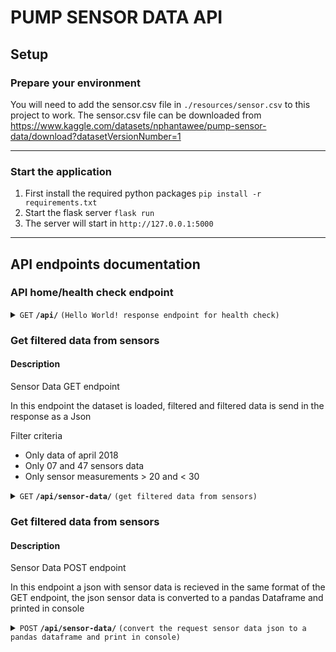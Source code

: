 # PUMP SENSOR DATA API

## Setup

### Prepare your environment

You will need to add the sensor.csv file in `./resources/sensor.csv` to this project to work.
The sensor.csv file can be downloaded from https://www.kaggle.com/datasets/nphantawee/pump-sensor-data/download?datasetVersionNumber=1

------------------------------------------------------------------------------------------

### Start the application

1. First install the required python packages
   `pip install -r requirements.txt`
2. Start the flask server
   `flask run`
3. The server will start in 
   `http://127.0.0.1:5000`

------------------------------------------------------------------------------------------

## API endpoints documentation


### API home/health check endpoint

<details>
 <summary><code>GET</code> <code><b>/api/</b></code> <code>(Hello World! response endpoint for health check)</code></summary>

 ##### Responses

> | http code   | content-type          | response                      |
> |-------------|-----------------------|-------------------------------|
> | `200`       | `application/json`    | `{"message": "Hello World!"}` |

</details>


### Get filtered data from sensors

#### Description
 Sensor Data GET endpoint

   In this endpoint the dataset is loaded, filtered and filtered data is send in the response
   as a Json

   Filter criteria
   - Only data of april 2018
   - Only 07 and 47 sensors data
   - Only sensor measurements > 20 and < 30

<details>
 <summary><code>GET</code> <code><b>/api/sensor-data/</b></code> <code>(get filtered data from sensors)</code></summary>

 ##### Endpoint Responses

 > | http code   | content-type          | response                                 |
 > |-------------|-----------------------|------------------------------------------|
 > | `200`       | `application/json`    | `json object `                           |
 > | `500`       | `application/json`    |` {"message": "Internal Server Error"}`   |
 
 ##### Example Response
 ```json
 [
   {
      "date": "2018-04-19",
      "machine_status": "RECOVERING",
      "measure": 21.12992,
      "sensor": "sensor_07",
      "time": "09:09:00"
   },
   ...
 ]
 ```
</details>

### Get filtered data from sensors

#### Description
 Sensor Data POST endpoint

   In this endpoint a json with sensor data is recieved in the same format of the GET endpoint, the json sensor data is converted to a pandas Dataframe and printed in console

<details>
 <summary><code>POST</code> <code><b>/api/sensor-data/</b></code> <code>(convert the request sensor data json to a pandas dataframe and print in console)</code></summary>

##### Example Body
 ```json
 [
   {
      "date": "2018-04-19",
      "machine_status": "RECOVERING",
      "measure": 21.12992,
      "sensor": "sensor_07",
      "time": "09:09:00"
   },
   ...
 ]
 ```
 
 
 ##### Responses

 > | http code   | content-type          | response                                 |
 > |-------------|-----------------------|------------------------------------------|
 > | `200`       | `application/json`    | `{"message": "ok"} `                           |
 > | `500`       | `application/json`    |` {"message": "Internal Server Error"}`   |
 
</details>